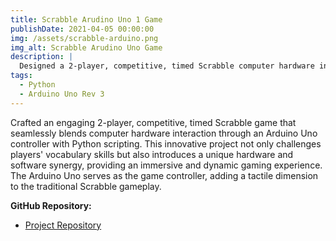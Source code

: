 ```yaml
---
title: Scrabble Arudino Uno 1 Game
publishDate: 2021-04-05 00:00:00
img: /assets/scrabble-arduino.png
img_alt: Scrabble Arudino Uno Game
description: |
  Designed a 2-player, competitive, timed Scrabble computer hardware interactive game using an Arduino Controller and Python
tags:
  - Python  
  - Arduino Uno Rev 3
---
```


Crafted an engaging 2-player, competitive, timed Scrabble game that seamlessly blends computer hardware interaction through an Arduino Uno controller with Python scripting. This innovative project not only challenges players' vocabulary skills but also introduces a unique hardware and software synergy, providing an immersive and dynamic gaming experience. The Arduino Uno serves as the game controller, adding a tactile dimension to the traditional Scrabble gameplay. 

**GitHub Repository:**
- [Project Repository](https://github.com/amro2001/Book_Management_System)

